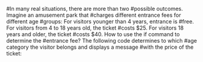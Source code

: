 #In many real situations, there are more than two #possible outcomes. Imagine an amusement park that #charges different entrance fees for different age #groups: For visitors younger than 4 years, entrance is #free. For visitors from 4 to 18 years old, the ticket #costs $25. For visitors 18 years and older, the ticket #costs $40. How to use the if command to determine the #entrance fee? The following code determines to which #age category the visitor belongs and displays a message #with the price of the ticket:
